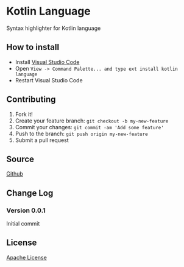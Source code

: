# Kotlin Language

Syntax highlighter for Kotlin language

## How to install
* Install [Visual Studio Code](https://code.visualstudio.com/)
* Open `View -> Command Palette... and type ext install kotlin language`
* Restart Visual Studio Code

## Contributing

1. Fork it!
2. Create your feature branch: `git checkout -b my-new-feature`
3. Commit your changes: `git commit -am 'Add some feature'`
4. Push to the branch: `git push origin my-new-feature`
5. Submit a pull request

## Source

[Github](https://github.com/mathiasfrohlich/vscode-kotlin)
        
## Change Log

### Version 0.0.1
Initial commit

        
## License

[Apache License](https://raw.githubusercontent.com/mathiasfrohlich/vscode-kotlin/master/LICENSE)